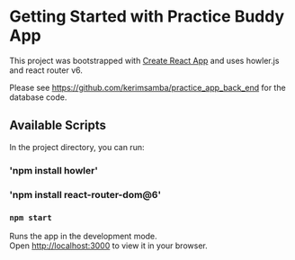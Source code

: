 # Getting Started with Practice Buddy App

This project was bootstrapped with [Create React App](https://github.com/facebook/create-react-app) and uses howler.js and react router v6.

Please see https://github.com/kerimsamba/practice_app_back_end for the database code.

## Available Scripts

In the project directory, you can run:

### 'npm install howler'
### 'npm install react-router-dom@6'
### `npm start`

Runs the app in the development mode.\
Open [http://localhost:3000](http://localhost:3000) to view it in your browser.


